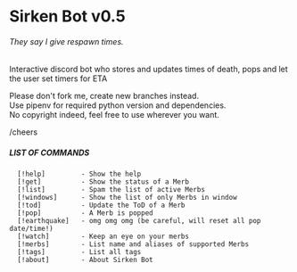 # Sirken Bot v0.5 
###### They say I give *respawn times*.

Interactive discord bot who stores and updates times of death, pops and let the user set timers for ETA

Please don't fork me, create new branches instead.\
Use pipenv for required python version and dependencies.\
No copyright indeed, feel free to use wherever you want.

/cheers

##### LIST OF COMMANDS
```
  [!help]         - Show the help
  [!get]          - Show the status of a Merb
  [!list]         - Spam the list of active Merbs
  [!windows]      - Show the list of only Merbs in window
  [!tod]          - Update the ToD of a Merb
  [!pop]          - A Merb is popped
  [!earthquake]   - omg omg omg (be careful, will reset all pop date/time!)
  [!watch]        - Keep an eye on your merbs
  [!merbs]        - List name and aliases of supported Merbs
  [!tags]         - List all tags
  [!about]        - About Sirken Bot
```
